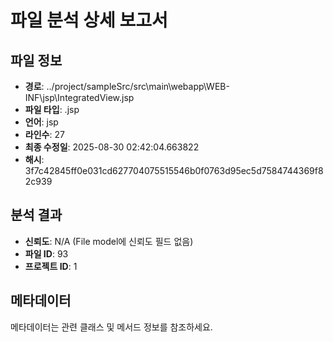 # 파일 분석 상세 보고서

## 파일 정보
- **경로**: ../project/sampleSrc/src\main\webapp\WEB-INF\jsp\IntegratedView.jsp
- **파일 타입**: .jsp
- **언어**: jsp
- **라인수**: 27
- **최종 수정일**: 2025-08-30 02:42:04.663822
- **해시**: 3f7c42845ff0e031cd627704075515546b0f0763d95ec5d7584744369f82c939

## 분석 결과
- **신뢰도**: N/A (File model에 신뢰도 필드 없음)
- **파일 ID**: 93
- **프로젝트 ID**: 1

## 메타데이터
메타데이터는 관련 클래스 및 메서드 정보를 참조하세요.
